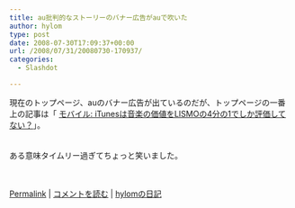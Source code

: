 ```yaml
---
title: au批判的なストーリーのバナー広告がauで吹いた
author: hylom
type: post
date: 2008-07-30T17:09:37+00:00
url: /2008/07/31/20080730-170937/
categories:
  - Slashdot

---
```

現在のトップページ、auのバナー広告が出ているのだが、トップページの一番上の記事は「 [モバイル: iTunesは音楽の価値をLISMOの4分の1でしか評価してない？][1]」。  
</br>   
ある意味タイムリー過ぎてちょっと笑いました。</br>  
</br> 

   [Permalink][2] |    [コメントを読む][3] |    [hylomの日記][4] 

</br>

 [1]: http://slashdot.jp/mobile/article.pl?sid=08/07/30/110245
 [2]: http://slashdot.jp/~hylom/journal/447713
 [3]: http://slashdot.jp/~hylom/journal/447713#acomments
 [4]: http://slashdot.jp/~hylom/journal/